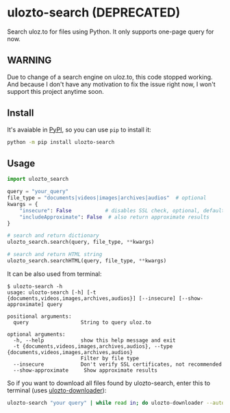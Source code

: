 # ulozto-search (DEPRECATED)
Search uloz.to for files using Python. It only supports one-page query for now. 

## WARNING
Due to change of a search engine on uloz.to, this code stopped working. And because I don't have any motivation to fix the issue right now, I won't support this project anytime soon.

## Install
It's avaiable in [PyPI](https://pypi.org/project/ulozto-search/), so you can use `pip` to install it:

``` sh
python -m pip install ulozto-search
```

## Usage

``` python
import ulozto_search

query = "your_query"
file_type = "documents|videos|images|archives|audios"  # optional
kwargs = {
    "insecure": False           # disables SSL check, optional, default False
    "includeApproximate": False  # also return approximate results
}

# search and return dictionary
ulozto_search.search(query, file_type, **kwargs)

# search and return HTML string
ulozto_search.searchHTML(query, file_type, **kwargs)
```

It can be also used from terminal:

```
$ ulozto-search -h
usage: ulozto-search [-h] [-t {documents,videos,images,archives,audios}] [--insecure] [--show-approximate] query

positional arguments:
  query                 String to query uloz.to

optional arguments:
  -h, --help            show this help message and exit
  -t {documents,videos,images,archives,audios}, --type {documents,videos,images,archives,audios}
                        Filter by file type
  --insecure            Don't verify SSL certificates, not recommended
  --show-approximate     Show approximate results
```

So if you want to download all files found by ulozto-search, enter this to terminal (uses [ulozto-downloader](https://github.com/setnicka/ulozto-downloader)):

``` sh
ulozto-search "your query" | while read in; do ulozto-downloader --auto-captcha $(echo "$in" | cut -d '|' -f2); done
```
